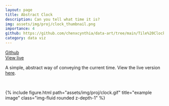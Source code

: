 ```yaml
---
layout: page
title: Abstract Clock
description: Can you tell what time it is?
img: assets/img/proj/clock_thumbnail.png
importance: 4
github: https://github.com/chenxcynthia/data-art/tree/main/Tile%20Clock
category: data viz
---
```



<div class = "projheader">
    <div class="links"><a href='https://github.com/chenxcynthia/data-art/tree/main/Tile%20Clock' class="btn z-depth-0" role="button"> <i class="fab fa-github gh-icon"></i> Github</a></div>
    <div class="links"><a href='https://openprocessing.org/sketch/1862658' class="btn z-depth-0" role="button"> View live</a></div>
</div>

A simple, abstract way of conveying the current time. View the live version [here](https://openprocessing.org/sketch/1862658).

&#8202;

<div class="row justify-content-sm-center">
    <div class="col-sm-8 mt-3 mt-md-0">
        {% include figure.html path="assets/img/proj/clock.gif" title="example image" class="img-fluid rounded z-depth-1" %}
    </div>
</div>




